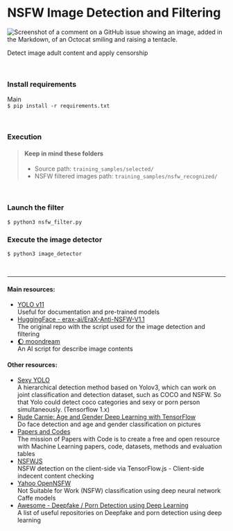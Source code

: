 # NSFW Image Detection and Filtering
![Screenshot of a comment on a GitHub issue showing an image, added in the Markdown, of an Octocat smiling and raising a tentacle.](https://github.com/gubi/NSFW-Image-Detection-and-Filtering/blob/master/training_samples/nsfw_recognized/1724897142625564.jpg)

Detect image adult content and apply censorship 

&nbsp;
&nbsp;

### Install requirements
Main<br>
`$ pip install -r requirements.txt`

&nbsp;

### Execution
> #### Keep in mind these folders
> * Source path: `training_samples/selected/`
> * NSFW filtered images path: `training_samples/nsfw_recognized/`


&nbsp;

### Launch the filter
`$ python3 nsfw_filter.py`

### Execute the image detector
`$ python3 image_detector`

&nbsp;

___

#### Main resources:
* [YOLO v11](https://docs.ultralytics.com/it/models/yolo11/)<br>
  Useful for documentation and pre-trained models
* [HuggingFace - erax-ai/EraX-Anti-NSFW-V1.1](https://huggingface.co/erax-ai/EraX-Anti-NSFW-V1.1?not-for-all-audiences=true)<br>
  The original repo with the script used for the image detection and filtering
* [🌔 moondream](https://github.com/vikhyat/moondream)<br>
  An AI script for describe image contents

#### Other resources:
* [Sexy YOLO](https://github.com/algernonx/SexyYolo)<br>
  A hierarchical detection method based on Yolov3, which can work on joint classification and detection dataset, such as COCO and NSFW. So that Yolo could detect coco categories and sexy or porn person simultaneously. (Tensorflow 1.x)
* [Rude Carnie: Age and Gender Deep Learning with TensorFlow](https://github.com/dpressel/rude-carnie)<br>
  Do face detection and age and gender classification on pictures
* [Papers and Codes](https://paperswithcode.com/task/pornography-detection)<br>
  The mission of Papers with Code is to create a free and open resource with Machine Learning papers, code, datasets, methods and evaluation tables
* [NSFWJS](https://github.com/infinitered/nsfwjs)<br>
  NSFW detection on the client-side via TensorFlow.js - Client-side indecent content checking
* [Yahoo OpenNSFW](https://github.com/yahoo/open_nsfw)<br>
  Not Suitable for Work (NSFW) classification using deep neural network Caffe models
* [Awesome - Deepfake / Porn Detection using Deep Learning](https://github.com/subinium/awesome-deepfake-porn-detection)<br>
  A list of useful repositories on Deepfake and porn detection using deep learning
